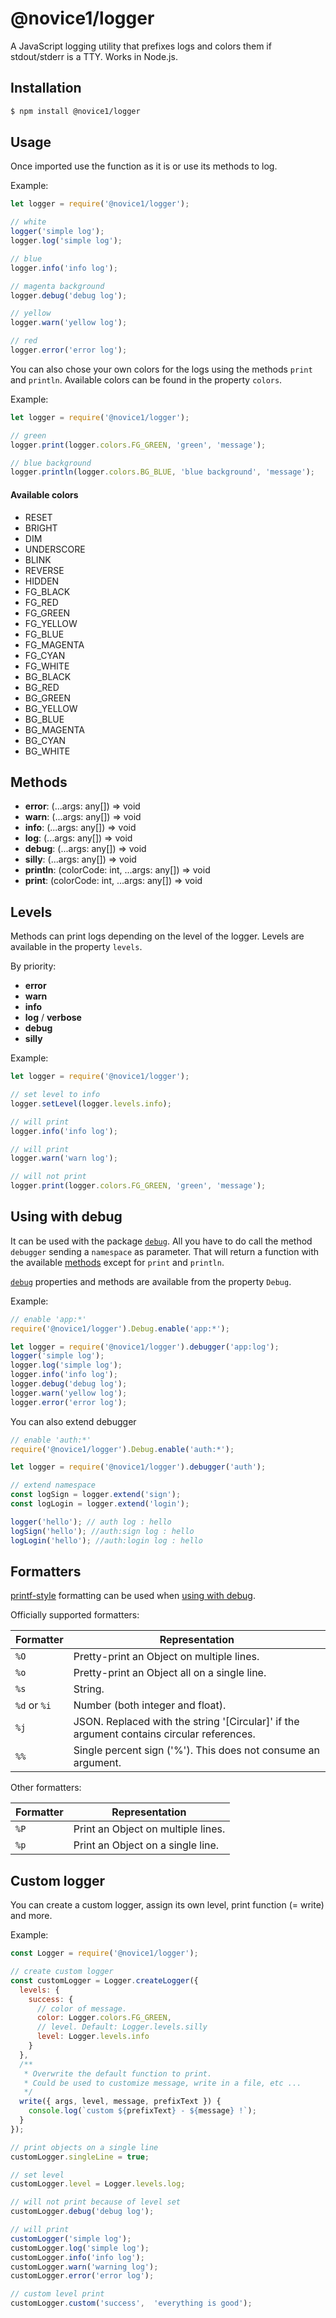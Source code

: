 # @novice1/logger

A JavaScript logging utility that prefixes logs and colors them if stdout/stderr is a TTY. Works in Node.js.

## Installation

```bash
$ npm install @novice1/logger
```

## Usage

Once imported use the function as it is or use its methods to log.

Example:

```js
let logger = require('@novice1/logger');

// white
logger('simple log'); 
logger.log('simple log');

// blue
logger.info('info log');

// magenta background
logger.debug('debug log');

// yellow
logger.warn('yellow log');

// red
logger.error('error log');
```

You can also chose your own colors for the logs using the methods `print` and `println`. Available colors can be found in the property `colors`.

Example:

```js
let logger = require('@novice1/logger');

// green
logger.print(logger.colors.FG_GREEN, 'green', 'message');

// blue background
logger.println(logger.colors.BG_BLUE, 'blue background', 'message');
```

#### Available colors
- RESET
- BRIGHT
- DIM
- UNDERSCORE
- BLINK
- REVERSE
- HIDDEN
- FG_BLACK
- FG_RED
- FG_GREEN
- FG_YELLOW
- FG_BLUE
- FG_MAGENTA
- FG_CYAN
- FG_WHITE
- BG_BLACK
- BG_RED
- BG_GREEN
- BG_YELLOW
- BG_BLUE
- BG_MAGENTA
- BG_CYAN
- BG_WHITE

## Methods

- **error**: (...args: any[]) => void
- **warn**: (...args: any[]) => void
- **info**: (...args: any[]) => void
- **log**: (...args: any[]) => void
- **debug**: (...args: any[]) => void
- **silly**: (...args: any[]) => void
- **println**: (colorCode: int, ...args: any[]) => void
- **print**: (colorCode: int, ...args: any[]) => void


## Levels

Methods can print logs depending on the level of the logger.
Levels are available in the property `levels`.

By priority:
- **error**
- **warn**
- **info**
- **log** / **verbose**
- **debug**
- **silly**

Example:

```js
let logger = require('@novice1/logger');

// set level to info
logger.setLevel(logger.levels.info);

// will print
logger.info('info log');

// will print
logger.warn('warn log');

// will not print
logger.print(logger.colors.FG_GREEN, 'green', 'message');
```

## Using with debug

It can be used with the package [`debug`](https://www.npmjs.com/package/debug). All you have to do call the method `debugger` sending a `namespace` as parameter. That will return a function with the available [methods](#Methods) except for `print` and `println`.

[`debug`](https://www.npmjs.com/package/debug) properties and methods are available from the property `Debug`. 

Example:

```js
// enable 'app:*'
require('@novice1/logger').Debug.enable('app:*');

let logger = require('@novice1/logger').debugger('app:log');
logger('simple log'); 
logger.log('simple log');
logger.info('info log');
logger.debug('debug log');
logger.warn('yellow log');
logger.error('error log');
```

You can also extend debugger

```js
// enable 'auth:*'
require('@novice1/logger').Debug.enable('auth:*');

let logger = require('@novice1/logger').debugger('auth');

// extend namespace
const logSign = logger.extend('sign');
const logLogin = logger.extend('login');

logger('hello'); // auth log : hello
logSign('hello'); //auth:sign log : hello
logLogin('hello'); //auth:login log : hello
```

## Formatters

[printf-style](https://en.wikipedia.org/wiki/Printf_format_string) formatting can be used when [using with debug](#using-with-debug).

Officially supported formatters:

| Formatter | Representation |
|-----------|----------------|
| `%O`      | Pretty-print an Object on multiple lines. |
| `%o`      | Pretty-print an Object all on a single line. |
| `%s`      | String. |
| `%d` or `%i`      | Number (both integer and float). |
| `%j`      | JSON. Replaced with the string '[Circular]' if the argument contains circular references. |
| `%%`      | Single percent sign ('%'). This does not consume an argument. |

Other formatters:

| Formatter | Representation |
|-----------|----------------|
| `%P`      | Print an Object on multiple lines. |
| `%p`      | Print an Object on a single line. |



## Custom logger

You can create a custom logger, assign its own level, print function (= write) and more.

Example:
```js
const Logger = require('@novice1/logger');

// create custom logger
const customLogger = Logger.createLogger({
  levels: {
    success: {
      // color of message.
      color: Logger.colors.FG_GREEN, 
      // level. Default: Logger.levels.silly
      level: Logger.levels.info 
    }
  },
  /**
   * Overwrite the default function to print.
   * Could be used to customize message, write in a file, etc ...
   */
  write({ args, level, message, prefixText }) {
    console.log(`custom ${prefixText} - ${message} !`);
  }
});

// print objects on a single line
customLogger.singleLine = true;

// set level
customLogger.level = Logger.levels.log;

// will not print because of level set
customLogger.debug('debug log');

// will print
customLogger('simple log'); 
customLogger.log('simple log');
customLogger.info('info log');
customLogger.warn('warning log');
customLogger.error('error log');

// custom level print
customLogger.custom('success',  'everything is good');
```

